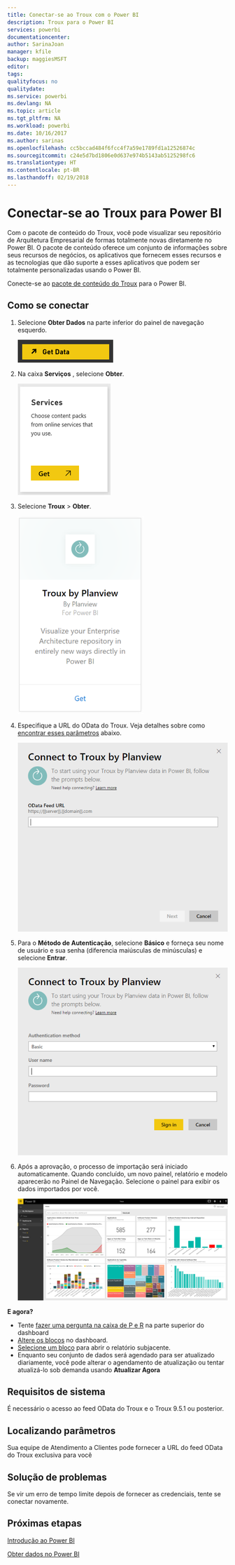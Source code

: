 ```yaml
---
title: Conectar-se ao Troux com o Power BI
description: Troux para o Power BI
services: powerbi
documentationcenter: 
author: SarinaJoan
manager: kfile
backup: maggiesMSFT
editor: 
tags: 
qualityfocus: no
qualitydate: 
ms.service: powerbi
ms.devlang: NA
ms.topic: article
ms.tgt_pltfrm: NA
ms.workload: powerbi
ms.date: 10/16/2017
ms.author: sarinas
ms.openlocfilehash: cc5bccad484f6fcc4f7a59e1789fd1a12526874c
ms.sourcegitcommit: c24e5d7bd1806e0d637e974b5143ab5125298fc6
ms.translationtype: HT
ms.contentlocale: pt-BR
ms.lasthandoff: 02/19/2018
---
```

# <a name="connect-to-troux-for-power-bi"></a>Conectar-se ao Troux para Power BI
Com o pacote de conteúdo do Troux, você pode visualizar seu repositório de Arquitetura Empresarial de formas totalmente novas diretamente no Power BI. O pacote de conteúdo oferece um conjunto de informações sobre seus recursos de negócios, os aplicativos que fornecem esses recursos e as tecnologias que dão suporte a esses aplicativos que podem ser totalmente personalizadas usando o Power BI.

Conecte-se ao [pacote de conteúdo do Troux](https://app.powerbi.com/getdata/services/troux) para o Power BI.

## <a name="how-to-connect"></a>Como se conectar
1. Selecione **Obter Dados** na parte inferior do painel de navegação esquerdo.
   
   ![](media/service-connect-to-troux/getdata.png)
2. Na caixa **Serviços** , selecione **Obter**.
   
   ![](media/service-connect-to-troux/services.png)
3. Selecione **Troux** \>  **Obter**.
   
   ![](media/service-connect-to-troux/troux.png)
4. Especifique a URL do OData do Troux. Veja detalhes sobre como [encontrar esses parâmetros](#FindingParams) abaixo.
   
   ![](media/service-connect-to-troux/params.png)
5. Para o **Método de Autenticação**, selecione **Básico** e forneça seu nome de usuário e sua senha (diferencia maiúsculas de minúsculas) e selecione **Entrar**.
   
    ![](media/service-connect-to-troux/creds.png)
6. Após a aprovação, o processo de importação será iniciado automaticamente. Quando concluído, um novo painel, relatório e modelo aparecerão no Painel de Navegação. Selecione o painel para exibir os dados importados por você.
   
     ![](media/service-connect-to-troux/dashboard.png)

**E agora?**

* Tente [fazer uma pergunta na caixa de P e R](power-bi-q-and-a.md) na parte superior do dashboard
* [Altere os blocos](service-dashboard-edit-tile.md) no dashboard.
* [Selecione um bloco](service-dashboard-tiles.md) para abrir o relatório subjacente.
* Enquanto seu conjunto de dados será agendado para ser atualizado diariamente, você pode alterar o agendamento de atualização ou tentar atualizá-lo sob demanda usando **Atualizar Agora**

## <a name="system-requirements"></a>Requisitos de sistema
É necessário o acesso ao feed OData do Troux e o Troux 9.5.1 ou posterior.

<a name="FindingParams"></a>

## <a name="finding-parameters"></a>Localizando parâmetros
Sua equipe de Atendimento a Clientes pode fornecer a URL do feed OData do Troux exclusiva para você

## <a name="troubleshooting"></a>Solução de problemas
Se vir um erro de tempo limite depois de fornecer as credenciais, tente se conectar novamente.

## <a name="next-steps"></a>Próximas etapas
[Introdução ao Power BI](service-get-started.md)

[Obter dados no Power BI](service-get-data.md)


